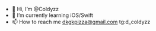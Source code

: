 - 👋 Hi, I’m @Coldyzz
- 🌱 I’m currently learning iOS/Swift 
- 📫 How to reach me dkgkpizza@gmail.com tg:d_coldyzz
